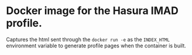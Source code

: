 # Docker image for the Hasura IMAD profile.

Captures the html sent through the `docker run -e` as the `INDEX_HTML` environment variable to generate profile pages when the container is built.
